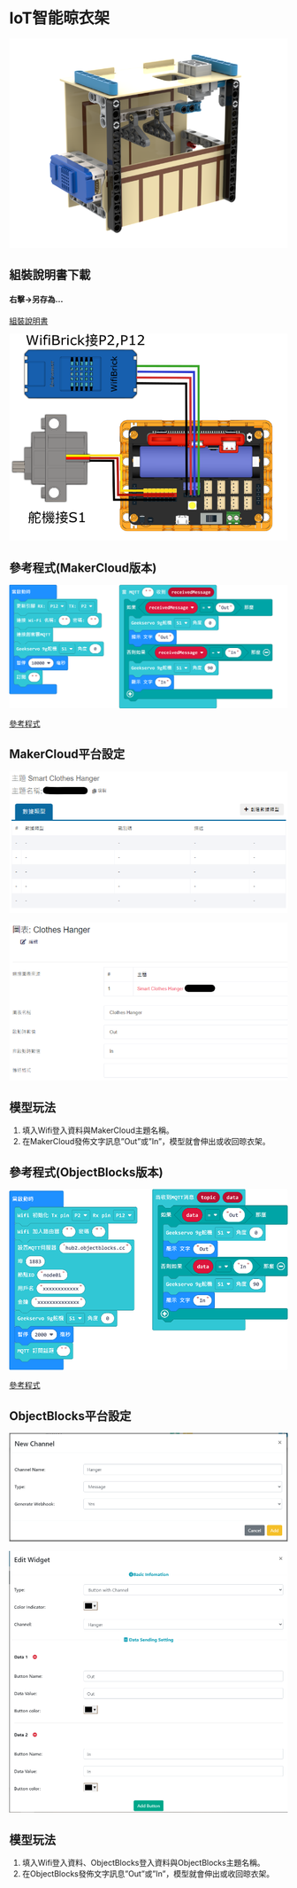 # IoT智能晾衣架

![](./images/hanger.png)

## 組裝說明書下載

#### 右擊->另存為...

[組裝說明書](./images/hanger.pdf)

![](./images/lock_wire.png)

## 參考程式(MakerCloud版本)

![](./images/hanger_code.png)

[參考程式](https://makecode.microbit.org/_2taeR6c9f2FY)

## MakerCloud平台設定

![](./images/hanger_makercloud1.png)

![](./images/hanger_makercloud2.png)

## 模型玩法

1. 填入Wifi登入資料與MakerCloud主題名稱。
2. 在MakerCloud發佈文字訊息”Out”或”In”，模型就會伸出或收回晾衣架。

## 參考程式(ObjectBlocks版本)

![](./images/hanger_code_objectblocks.png)

[參考程式](https://makecode.microbit.org/_DMcdUw6rRbzW)

## ObjectBlocks平台設定

![](./images/hanger_objectblocks1.png)

![](./images/hanger_objectblocks2.png)

## 模型玩法

1. 填入Wifi登入資料、ObjectBlocks登入資料與ObjectBlocks主題名稱。
2. 在ObjectBlocks發佈文字訊息”Out”或”In”，模型就會伸出或收回晾衣架。